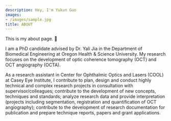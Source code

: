 ```yaml
---
description: Hey, I'm Yukun Guo
images:
- /images/sample.jpg
title: ABOUT
---
```



This is my about page. :wave:

I am a PhD candidate advised by Dr. Yali Jia in the Department of Biomedical Engineering at Oregon Health & Science University. My research focuses on the development of optic coherence tomography (OCT) and OCT angiography (OCTA).

As a research assistant in Center for Ophthalmic Optics and Lasers (COOL) at Casey Eye Institute, I contribute to plan, design and conduct highly technical and complex research projects in consultation with supervisor/colleagues; contribute to the development of new concepts, techniques and standards; analyze research data and provide interpretation (projects including segmentation, registration and quantification of OCT angiography); contribute to the development of research documentation for publication and prepare technique reports, papers and grant applications.